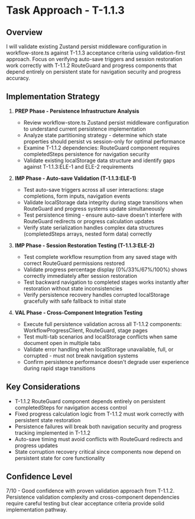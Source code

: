 # Task Approach - T-1.1.3

## Overview
I will validate existing Zustand persist middleware configuration in workflow-store.ts against T-1.1.3 acceptance criteria using validation-first approach. Focus on verifying auto-save triggers and session restoration work correctly with T-1.1.2 RouteGuard and progress components that depend entirely on persistent state for navigation security and progress accuracy.

## Implementation Strategy

1. **PREP Phase - Persistence Infrastructure Analysis**
   - Review workflow-store.ts Zustand persist middleware configuration to understand current persistence implementation
   - Analyze state partitioning strategy - determine which state properties should persist vs session-only for optimal performance
   - Examine T-1.1.2 dependencies: RouteGuard component requires completedSteps persistence for navigation security
   - Validate existing localStorage data structure and identify gaps against T-1.1.3:ELE-1 and ELE-2 requirements

2. **IMP Phase - Auto-save Validation (T-1.1.3:ELE-1)**
   - Test auto-save triggers across all user interactions: stage completions, form inputs, navigation events
   - Validate localStorage data integrity during stage transitions when RouteGuard and progress systems update simultaneously  
   - Test persistence timing - ensure auto-save doesn't interfere with RouteGuard redirects or progress calculation updates
   - Verify state serialization handles complex data structures (completedSteps arrays, nested form data) correctly

3. **IMP Phase - Session Restoration Testing (T-1.1.3:ELE-2)**
   - Test complete workflow resumption from any saved stage with correct RouteGuard permissions restored
   - Validate progress percentage display (0%/33%/67%/100%) shows correctly immediately after session restoration
   - Test backward navigation to completed stages works instantly after restoration without state inconsistencies
   - Verify persistence recovery handles corrupted localStorage gracefully with safe fallback to initial state

4. **VAL Phase - Cross-Component Integration Testing**
   - Execute full persistence validation across all T-1.1.2 components: WorkflowProgressClient, RouteGuard, stage pages
   - Test multi-tab scenarios and localStorage conflicts when same document open in multiple tabs
   - Validate error handling when localStorage unavailable, full, or corrupted - must not break navigation systems
   - Confirm persistence performance doesn't degrade user experience during rapid stage transitions

## Key Considerations

- T-1.1.2 RouteGuard component depends entirely on persistent completedSteps for navigation access control
- Fixed progress calculation logic from T-1.1.2 must work correctly with persistent state restoration
- Persistence failures will break both navigation security and progress tracking implemented in T-1.1.2
- Auto-save timing must avoid conflicts with RouteGuard redirects and progress updates
- State corruption recovery critical since components now depend on persistent state for core functionality

## Confidence Level
7/10 - Good confidence with proven validation approach from T-1.1.2. Persistence validation complexity and cross-component dependencies require careful testing but clear acceptance criteria provide solid implementation pathway.